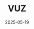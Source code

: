 ---  
layout: startup_page  
title: "VUZ"  
id: "vuz.com"  
permalink: "/vuzvuz.com05192025/"  
website: "https://vuz.com/"  
funding_round: "Pre-Series C"  
funding_amount: "$12M"  
investors: "International Finance Corporation (IFC), Al Jazira Capital, Crosswork VC Success fund, e& capital, KBW Ventures, DFDF, SRMG Ventures, Caruso Ventures, Shorooq Partners, Plug and Play Ventures, Hala Ventures, Vision Fund, Knollwood Investment Advisory, Panthera Capital, Faith Capital, WIN, Elbert Capital, Yasta Partners, AlTouq Group, Impact46, Media Visions, 500 Startups, DAI, Al Falaj, DTEC Ventures (Oraseya Capital), Magnus Olsson, Samih Toukan, Jonathan Labin"  
about: "VUZ is a world-leading immersive media company, blending XR, VR, AR, and AI-powered media across sports, entertainment, and creator ecosystems. The company's platform offers over 30,000 hours of premium immersive exclusive content. VUZ aims to be a major player in the next generation of media, the creator economy, sports, and entertainment."  
markets: "Immersive Media, Streaming Technologies, Entertainment, Creator Economy"  
hq: "Los Angeles, California, United States"  
founded_year: "2017"  
linkedin: "https://www.linkedin.com/company/360vuz"  
twitter: ""  
instagram: ""  
facebook: ""  
crunchbase: ""  
pitchbook: ""  

date_display: "19-May-2025"  
date: "2025-05-19"

# SEO Optimization  
meta_title: "VUZ - Pre-Series C Funding ($12M)"  
meta_description: "VUZ, VUZ is a world-leading immersive media company, blending XR, VR, AR, and AI-powered media across sports, entertainment, and creator ecosystems. The co..."  
meta_keywords: "VUZ, Immersive Media, Streaming Technologies, Entertainment, Creator Economy, Pre-Series C funding"  
canonical_url: "https://startup.projectstartups.com/vuzvuz.com05192025/"  
---
